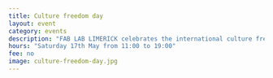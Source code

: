 ```yaml
---
title: Culture freedom day
layout: event
category: events
description: "FAB LAB LIMERICK celebrates the international culture freedom day with an Open Day event. Talks, tutorials and presentations on 3D printing and other digital fabrication technologies. You are all invited!"
hours: "Saturday 17th May from 11:00 to 19:00"
fee: no
image: culture-freedom-day.jpg
---
```

